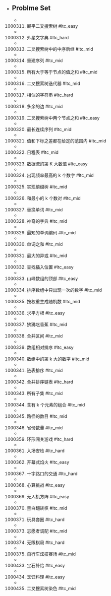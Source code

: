 - ## Problme Set
	- 1000311. 展平二叉搜索树 #ltc_easy
	- 1000312. 外星文字典 #ltc_hard
	- 1000313. 二叉搜索树中的中序后继 #ltc_mid
	- 1000314. 重建序列 #ltc_mid
	- 1000315. 所有大于等于节点的值之和 #ltc_mid
	- 1000316. 二叉搜索树迭代器 #ltc_mid
	- 1000317. 相似的字符串 #ltc_hard
	- 1000318. 多余的边 #ltc_mid
	- 1000319. 二叉搜索树中两个节点之和 #ltc_easy
	- 1000320. 最长连续序列 #ltc_mid
	- 1000321. 值和下标之差都在给定的范围内 #ltc_mid
	- 1000322. 日程表 #ltc_mid
	- 1000323. 数据流的第 K 大数值 #ltc_easy
	- 1000324. 出现频率最高的 k 个数字 #ltc_mid
	- 1000325. 实现前缀树 #ltc_mid
	- 1000326. 和最小的 k 个数对 #ltc_mid
	- 1000327. 替换单词 #ltc_mid
	- 1000328. 神奇的字典 #ltc_mid
	- 1000329. 最短的单词编码 #ltc_mid
	- 1000330. 单词之和 #ltc_mid
	- 1000331. 最大的异或 #ltc_mid
	- 1000332. 查找插入位置 #ltc_easy
	- 1000333. 山峰数组的顶部 #ltc_easy
	- 1000334. 排序数组中只出现一次的数字 #ltc_mid
	- 1000335. 按权重生成随机数 #ltc_mid
	- 1000336. 求平方根 #ltc_easy
	- 1000337. 狒狒吃香蕉 #ltc_mid
	- 1000338. 合并区间 #ltc_mid
	- 1000339. 数组相对排序 #ltc_easy
	- 1000340. 数组中的第 k 大的数字 #ltc_mid
	- 1000341. 链表排序 #ltc_mid
	- 1000342. 合并排序链表 #ltc_hard
	- 1000343. 所有子集 #ltc_mid
	- 1000344. 含有 k 个元素的组合 #ltc_mid
	- 1000345. 路径的数目 #ltc_mid
	- 1000346. 省份数量 #ltc_mid
	- 1000359. 环形闯关游戏 #ltc_hard
	- 1000361. 入场安检 #ltc_hard
	- 1000362. 开幕式焰火 #ltc_easy
	- 1000367. 十字路口的交通 #ltc_hard
	- 1000368. 心算挑战 #ltc_easy
	- 1000369. 无人机方阵 #ltc_easy
	- 1000370. 黑白翻转棋 #ltc_mid
	- 1000371. 玩具套圈 #ltc_hard
	- 1000373. 志愿者调配 #ltc_mid
	- 1000374. 无限棋局 #ltc_hard
	- 1000375. 自行车炫技赛场 #ltc_mid
	- 1000433. 宝石补给 #ltc_easy
	- 1000434. 烹饪料理 #ltc_easy
	- 1000435. 二叉搜索树染色 #ltc_mid